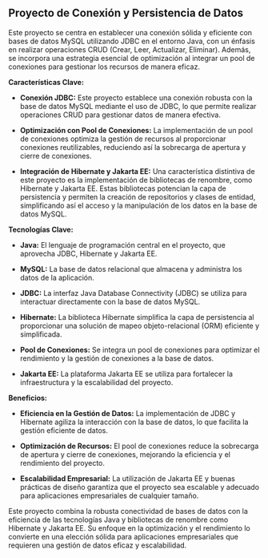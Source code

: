 ## Proyecto de Conexión y Persistencia de Datos

Este proyecto se centra en establecer una conexión sólida y eficiente con bases de datos MySQL utilizando JDBC en el entorno Java, con un énfasis en realizar operaciones CRUD (Crear, Leer, Actualizar, Eliminar). Además, se incorpora una estrategia esencial de optimización al integrar un pool de conexiones para gestionar los recursos de manera eficaz.

**Características Clave:**

- **Conexión JDBC:** Este proyecto establece una conexión robusta con la base de datos MySQL mediante el uso de JDBC, lo que permite realizar operaciones CRUD para gestionar datos de manera efectiva.

- **Optimización con Pool de Conexiones:** La implementación de un pool de conexiones optimiza la gestión de recursos al proporcionar conexiones reutilizables, reduciendo así la sobrecarga de apertura y cierre de conexiones.

- **Integración de Hibernate y Jakarta EE:** Una característica distintiva de este proyecto es la implementación de bibliotecas de renombre, como Hibernate y Jakarta EE. Estas bibliotecas potencian la capa de persistencia y permiten la creación de repositorios y clases de entidad, simplificando así el acceso y la manipulación de los datos en la base de datos MySQL.

**Tecnologías Clave:**

- **Java:** El lenguaje de programación central en el proyecto, que aprovecha JDBC, Hibernate y Jakarta EE.

- **MySQL:** La base de datos relacional que almacena y administra los datos de la aplicación.

- **JDBC:** La interfaz Java Database Connectivity (JDBC) se utiliza para interactuar directamente con la base de datos MySQL.

- **Hibernate:** La biblioteca Hibernate simplifica la capa de persistencia al proporcionar una solución de mapeo objeto-relacional (ORM) eficiente y simplificada.

- **Pool de Conexiones:** Se integra un pool de conexiones para optimizar el rendimiento y la gestión de conexiones a la base de datos.

- **Jakarta EE:** La plataforma Jakarta EE se utiliza para fortalecer la infraestructura y la escalabilidad del proyecto.

**Beneficios:**

- **Eficiencia en la Gestión de Datos:** La implementación de JDBC y Hibernate agiliza la interacción con la base de datos, lo que facilita la gestión eficiente de datos.

- **Optimización de Recursos:** El pool de conexiones reduce la sobrecarga de apertura y cierre de conexiones, mejorando la eficiencia y el rendimiento del proyecto.

- **Escalabilidad Empresarial:** La utilización de Jakarta EE y buenas prácticas de diseño garantiza que el proyecto sea escalable y adecuado para aplicaciones empresariales de cualquier tamaño.

Este proyecto combina la robusta conectividad de bases de datos con la eficiencia de las tecnologías Java y bibliotecas de renombre como Hibernate y Jakarta EE. Su enfoque en la optimización y el rendimiento lo convierte en una elección sólida para aplicaciones empresariales que requieren una gestión de datos eficaz y escalabilidad.
